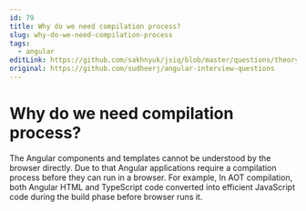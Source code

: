 ```yaml
---
id: 79
title: Why do we need compilation process?
slug: why-do-we-need-compilation-process
tags:
  - angular
editLink: https://github.com/sakhnyuk/jsiq/blob/master/questions/theory/angular/79.md
original: https://github.com/sudheerj/angular-interview-questions
---
```


# Why do we need compilation process?

The Angular components and templates cannot be understood by the browser directly. Due to that Angular applications require a compilation process before they can run in a browser. For example, In AOT compilation, both Angular HTML and TypeScript code converted into efficient JavaScript code during the build phase before browser runs it.